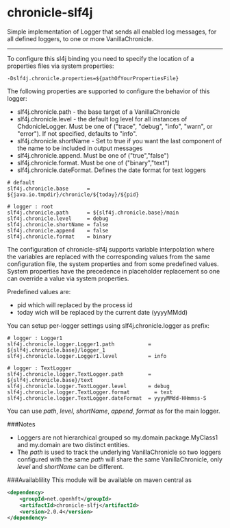 chronicle-slf4j
===============
Simple implementation of Logger that sends all enabled log messages, for all defined loggers, to one or more VanillaChronicle.

---

To configure this sl4j binding you need to specify the location of a properties files via system properties:
```
-Dslf4j.chronicle.properties=${pathOfYourPropertiesFile}
```

The following properties are supported to configure the behavior of this logger:
  * slf4j.chronicle.path - the base target of a VanillaChronicle
  * slf4j.chronicle.level - the default log level for all instances of ChdonicleLogger. Must be one of ("trace", "debug", "info", "warn", or "error"). If not specified, defaults to "info".
  * slf4j.chronicle.shortName - Set to true if you want the last component of the name to be included in output messages
  * slf4j.chronicle.append. Must be one of ("true","false")
  * slf4j.chronicle.format. Must be one of ("binary","text")
  * slf4j.chronicle.dateFormat. Defines the date format for text loggers

```properties
# default
slf4j.chronicle.base      = ${java.io.tmpdir}/chronicle/${today}/${pid}

# logger : root
slf4j.chronicle.path      = ${slf4j.chronicle.base}/main
slf4j.chronicle.level     = debug
slf4j.chronicle.shortName = false
slf4j.chronicle.append    = false
slf4j.chronicle.format    = binary
```

The configuration of chronicle-slf4j supports variable interpolation where the variables are replaced with the corresponding values from the same configuration file, the system properties and from some predefined values. System properties have the precedence in placeholder replacement so one can override a value via system properties.

Predefined values are:
  * pid which will replaced by the process id
  * today wich will be replaced by the current date (yyyyMMdd)


You can setup per-logger settings using slf4j.chronicle.logger as prefix:

```properties
# logger : Logger1
slf4j.chronicle.logger.Logger1.path           = ${slf4j.chronicle.base}/logger_1
slf4j.chronicle.logger.Logger1.level          = info

# logger : TextLogger
slf4j.chronicle.logger.TextLogger.path        = ${slf4j.chronicle.base}/text
slf4j.chronicle.logger.TextLogger.level       = debug
slf4j.chronicle.logger.TextLogger.format        = text
slf4j.chronicle.logger.TextLogger.dateFormat  = yyyyMMdd-HHmmss-S
```

You can use _path_, _level_, _shortName_, _append_, _format_ as for the main logger.


###Notes
  * Loggers are not hierarchical grouped so my.domain.package.MyClass1 and my.domain are two distinct entities.
  * The _path_ is used to track the underlying VanillaChronicle so two loggers configured with the same _path_ will share the same VanillaChronicle, only _level_ and _shortName_ can be different.  


###Availablility
This module will be available on maven central as

```xml
<dependency>
    <groupId>net.openhft</groupId>
    <artifactId>chronicle-slfj</artifactId>
    <version>2.0.4</version>
</dependency>
```
    

